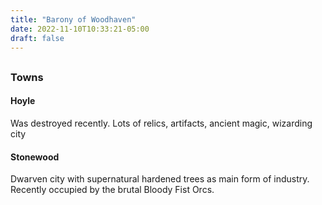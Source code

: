```yaml
---
title: "Barony of Woodhaven"
date: 2022-11-10T10:33:21-05:00
draft: false
---
```


## 

### Towns

#### Hoyle

Was destroyed recently. Lots of relics, artifacts, ancient magic, wizarding city 

#### Stonewood

Dwarven city with supernatural hardened trees as main form of industry. Recently occupied by the brutal Bloody Fist Orcs. 